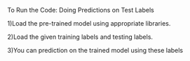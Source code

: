 To Run the Code:
Doing Predictions on Test Labels

  1)Load the pre-trained model using appropriate libraries.
    
  2)Load the given training labels and testing labels.
  
  3)You can prediction on the trained model using these labels
